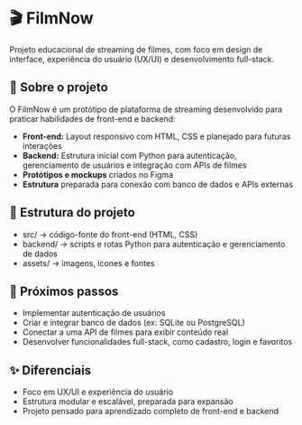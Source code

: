 # 🎬 FilmNow

Projeto educacional de streaming de filmes, com foco em design de interface, experiência do usuário (UX/UI) e desenvolvimento full-stack.

## 📌 Sobre o projeto

 O FilmNow é um protótipo de plataforma de streaming desenvolvido para praticar habilidades de front-end e backend:

- **Front-end:** Layout responsivo com HTML, CSS e planejado para futuras interações
- **Backend:** Estrutura inicial com Python para autenticação, gerenciamento de usuários e integração com APIs de filmes
- **Protótipos e mockups** criados no Figma
- **Estrutura** preparada para conexão com banco de dados e APIs externas

## 📂 Estrutura do projeto

- src/ → código-fonte do front-end (HTML, CSS)
- backend/ → scripts e rotas Python para autenticação e gerenciamento de dados
- assets/ → imagens, ícones e fontes

## 🚀 Próximos passos

- Implementar autenticação de usuários
- Criar e integrar banco de dados (ex: SQLite ou PostgreSQL)
- Conectar a uma API de filmes para exibir conteúdo real
- Desenvolver funcionalidades full-stack, como cadastro, login e favoritos

## ✨ Diferenciais

- Foco em UX/UI e experiência do usuário
- Estrutura modular e escalável, preparada para expansão
- Projeto pensado para aprendizado completo de front-end e backend
